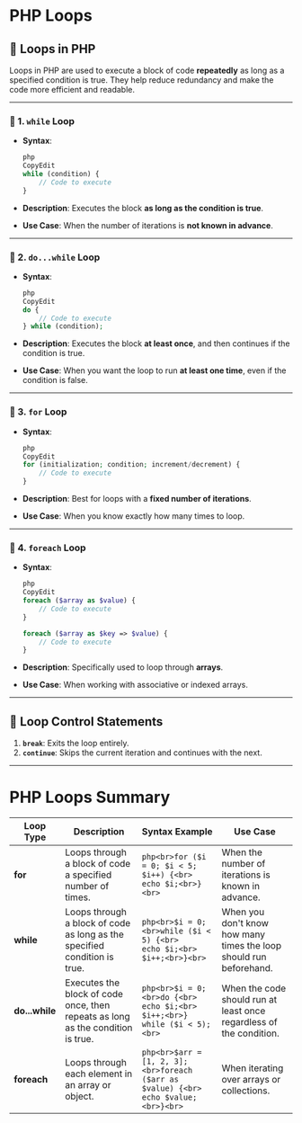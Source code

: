 # PHP Loops

## 🔁 **Loops in PHP**

Loops in PHP are used to execute a block of code **repeatedly** as long as a specified condition is true. They help reduce redundancy and make the code more efficient and readable.

---

### 🔹 1. `while` Loop

- **Syntax**:
    
    ```php
    php
    CopyEdit
    while (condition) {
        // Code to execute
    }
    
    ```
    
- **Description**: Executes the block **as long as the condition is true**.
- **Use Case**: When the number of iterations is **not known in advance**.

---

### 🔹 2. `do...while` Loop

- **Syntax**:
    
    ```php
    php
    CopyEdit
    do {
        // Code to execute
    } while (condition);
    
    ```
    
- **Description**: Executes the block **at least once**, and then continues if the condition is true.
- **Use Case**: When you want the loop to run **at least one time**, even if the condition is false.

---

### 🔹 3. `for` Loop

- **Syntax**:
    
    ```php
    php
    CopyEdit
    for (initialization; condition; increment/decrement) {
        // Code to execute
    }
    
    ```
    
- **Description**: Best for loops with a **fixed number of iterations**.
- **Use Case**: When you know exactly how many times to loop.

---

### 🔹 4. `foreach` Loop

- **Syntax**:
    
    ```php
    php
    CopyEdit
    foreach ($array as $value) {
        // Code to execute
    }
    
    foreach ($array as $key => $value) {
        // Code to execute
    }
    
    ```
    
- **Description**: Specifically used to loop through **arrays**.
- **Use Case**: When working with associative or indexed arrays.

---

## 🔸 Loop Control Statements

1. **`break`**: Exits the loop entirely.
2. **`continue`**: Skips the current iteration and continues with the next.

---

# PHP Loops Summary

| Loop Type        | Description | Syntax Example | Use Case |
|------------------|-------------|----------------|----------|
| **for**          | Loops through a block of code a specified number of times. | ```php<br>for ($i = 0; $i < 5; $i++) {<br>    echo $i;<br>}<br>``` | When the number of iterations is known in advance. |
| **while**        | Loops through a block of code as long as the specified condition is true. | ```php<br>$i = 0;<br>while ($i < 5) {<br>    echo $i;<br>    $i++;<br>}<br>``` | When you don't know how many times the loop should run beforehand. |
| **do...while**   | Executes the block of code once, then repeats as long as the condition is true. | ```php<br>$i = 0;<br>do {<br>    echo $i;<br>    $i++;<br>} while ($i < 5);<br>``` | When the code should run at least once regardless of the condition. |
| **foreach**      | Loops through each element in an array or object. | ```php<br>$arr = [1, 2, 3];<br>foreach ($arr as $value) {<br>    echo $value;<br>}<br>``` | When iterating over arrays or collections. |

